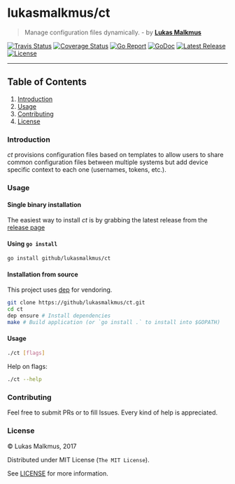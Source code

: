 # lukasmalkmus/ct
> Manage configuration files dynamically. - by **[Lukas Malkmus](https://github.com/lukasmalkmus)**

[![Travis Status][travis_badge]][travis]
[![Coverage Status][coverage_badge]][coverage]
[![Go Report][report_badge]][report]
[![GoDoc][docs_badge]][docs]
[![Latest Release][release_badge]][release]
[![License][license_badge]][license]

---

## Table of Contents
1. [Introduction](#introduction)
2. [Usage](#usage)
3. [Contributing](#contributing)
4. [License](#license)

### Introduction
*ct* provisions configuration files based on templates to allow users to share
common configuration files between multiple systems but add device specific
context to each one (usernames, tokens, etc.).

### Usage
#### Single binary installation
The easiest way to install *ct* is by grabbing the latest release from the
[release page](https://github/lukasmalkmus/ct/releases)

#### Using `go install`
```bash
go install github/lukasmalkmus/ct
```

#### Installation from source
This project uses [dep](https://github.com/golang/dep) for vendoring.
```bash
git clone https://github/lukasmalkmus/ct.git
cd ct
dep ensure # Install dependencies
make # Build application (or `go install .` to install into $GOPATH)
```

#### Usage
```bash
./ct [flags]
```

Help on flags:
```bash
./ct --help
```

### Contributing
Feel free to submit PRs or to fill Issues. Every kind of help is appreciated.

### License
© Lukas Malkmus, 2017

Distributed under MIT License (`The MIT License`).

See [LICENSE](LICENSE) for more information.


[travis]: https://travis-ci.org/lukasmalkmus/ct
[travis_badge]: https://travis-ci.org/lukasmalkmus/ct.svg
[coverage]: https://coveralls.io/github/lukasmalkmus/ct?branch=master
[coverage_badge]: https://coveralls.io/repos/github/lukasmalkmus/ct/badge.svg?branch=master
[report]: https://goreportcard.com/report/github.com/lukasmalkmus/ct
[report_badge]: https://goreportcard.com/badge/github.com/lukasmalkmus/ct
[docs]: https://godoc.org/github.com/lukasmalkmus/ct
[docs_badge]: https://godoc.org/github.com/lukasmalkmus/ct?status.svg
[release]: https://github.com/lukasmalkmus/ct/releases
[release_badge]: https://img.shields.io/github/release/lukasmalkmus/ct.svg
[license]: https://opensource.org/licenses/MIT
[license_badge]: https://img.shields.io/badge/license-MIT-blue.svg